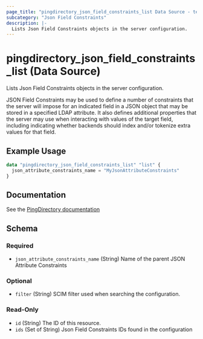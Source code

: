 ```yaml
---
page_title: "pingdirectory_json_field_constraints_list Data Source - terraform-provider-pingdirectory"
subcategory: "Json Field Constraints"
description: |-
  Lists Json Field Constraints objects in the server configuration.
---
```


# pingdirectory_json_field_constraints_list (Data Source)

Lists Json Field Constraints objects in the server configuration.

JSON Field Constraints may be used to define a number of constraints that the server will impose for an indicated field in a JSON object that may be stored in a specified LDAP attribute. It also defines additional properties that the server may use when interacting with values of the target field, including indicating whether backends should index and/or tokenize extra values for that field.

## Example Usage

```terraform
data "pingdirectory_json_field_constraints_list" "list" {
  json_attribute_constraints_name = "MyJsonAttributeConstraints"
}
```

## Documentation
See the [PingDirectory documentation](https://docs.pingidentity.com/r/en-us/pingdirectory-93/pd_ds_add_constraints_json_attrs)

<!-- schema generated by tfplugindocs -->
## Schema

### Required

- `json_attribute_constraints_name` (String) Name of the parent JSON Attribute Constraints

### Optional

- `filter` (String) SCIM filter used when searching the configuration.

### Read-Only

- `id` (String) The ID of this resource.
- `ids` (Set of String) Json Field Constraints IDs found in the configuration

